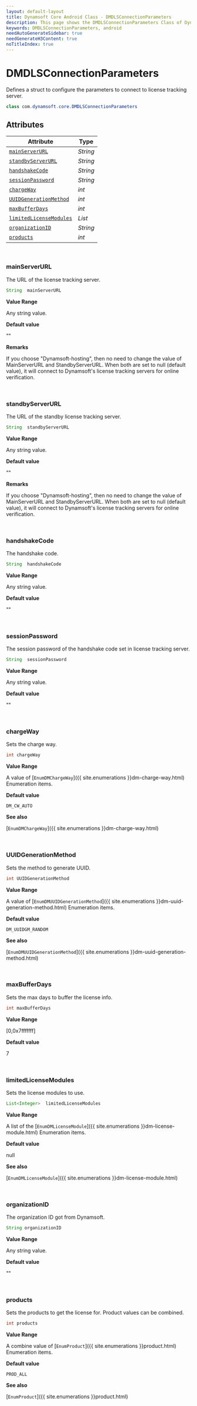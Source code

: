 ```yaml
---
layout: default-layout
title: Dynamsoft Core Android Class - DMDLSConnectionParameters
description: This page shows the DMDLSConnectionParameters Class of Dynamsoft Core for Android Language.
keywords: DMDLSConnectionParameters, android
needAutoGenerateSidebar: true
needGenerateH3Content: true
noTitleIndex: true
---
```



# DMDLSConnectionParameters

Defines a struct to configure the parameters to connect to license tracking server.  

```java
class com.dynamsoft.core.DMDLSConnectionParameters
```

## Attributes

| Attribute | Type |
|---------- | ---- |
| [`mainServerURL`](#mainserverurl) | *String* |
| [`standbyServerURL`](#standbyserverurl) | *String* |
| [`handshakeCode`](#handshakecode) | *String* |
| [`sessionPassword`](#sessionpassword) | *String* |
| [`chargeWay`](#chargeway) | *int* |
| [`UUIDGenerationMethod`](#uuidgenerationmethod) | *int* |
| [`maxBufferDays`](#maxbufferdays) | *int* |
| [`limitedLicenseModules`](#limitedlicensemodules) | *List<Integer>* |
| [`organizationID`](#organizationid) | *String* |
| [`products`](#products) | *int* |

&nbsp;

### mainServerURL

The URL of the license tracking server.

```java
String  mainServerURL
```

**Value Range**

Any string value.

**Default value**

""

**Remarks**

If you choose "Dynamsoft-hosting", then no need to change the value of MainServerURL and StandbyServerURL. When both are set to null (default value), it will connect to Dynamsoft's license tracking servers for online verification.

&nbsp;

### standbyServerURL

The URL of the standby license tracking server.

```java
String  standbyServerURL
```

**Value Range**

Any string value.

**Default value**

""

**Remarks**

If you choose "Dynamsoft-hosting", then no need to change the value of MainServerURL and StandbyServerURL. When both are set to null (default value), it will connect to Dynamsoft's license tracking servers for online verification.

&nbsp;

### handshakeCode

The handshake code.

```java
String  handshakeCode
```

**Value Range**

Any string value.

**Default value**

""

&nbsp;

### sessionPassword

The session password of the handshake code set in license tracking server.

```java
String  sessionPassword
```

**Value Range**

Any string value.

**Default value**

""

&nbsp;

### chargeWay

Sets the charge way.

```java
int chargeWay
```

**Value Range**

A value of [`EnumDMChargeWay`]({{ site.enumerations }}dm-charge-way.html) Enumeration items.

**Default value**

`DM_CW_AUTO`

**See also**

[`EnumDMChargeWay`]({{ site.enumerations }}dm-charge-way.html)

&nbsp;

### UUIDGenerationMethod

Sets the method to generate UUID.

```java
int UUIDGenerationMethod
```

**Value Range**

A value of [`EnumDMUUIDGenerationMethod`]({{ site.enumerations }}dm-uuid-generation-method.html) Enumeration items.

**Default value**

`DM_UUIDGM_RANDOM`

**See also**

[`EnumDMUUIDGenerationMethod`]({{ site.enumerations }}dm-uuid-generation-method.html)

&nbsp;

### maxBufferDays

Sets the max days to buffer the license info.

```java
int maxBufferDays
```

**Value Range**

[0,0x7fffffff]

**Default value**

7

&nbsp;

### limitedLicenseModules

Sets the license modules to use.

```java
List<Integer>  limitedLicenseModules
```

**Value Range**

A list of the [`EnumDMLicenseModule`]({{ site.enumerations }}dm-license-module.html) Enumeration items.

**Default value**

null

**See also**

[`EnumDMLicenseModule`]({{ site.enumerations }}dm-license-module.html)

&nbsp;

### organizationID

The organization ID got from Dynamsoft.

```java
String organizationID
```

**Value Range**

Any string value.

**Default value**

""

&nbsp;

### products

Sets the products to get the license for. Product values can be combined.

```java
int products
```

**Value Range**

A combine value of [`EnumProduct`]({{ site.enumerations }}product.html) Enumeration items.

**Default value**

`PROD_ALL`

**See also**

[`EnumProduct`]({{ site.enumerations }}product.html)
